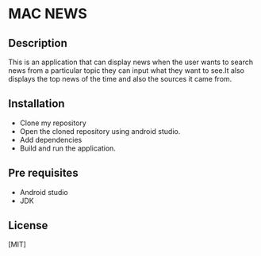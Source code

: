 # MAC NEWS
## Description
 This is an application that can display news when the user wants to search news from
 a particular topic they can input what they want to see.It also displays the top news
 of the time and also the sources it came from.
## Installation
* Clone my repository
* Open the cloned repository using android studio.
* Add dependencies
* Build and run the application.
## Pre requisites
* Android studio
* JDK
## License
[MIT]
   